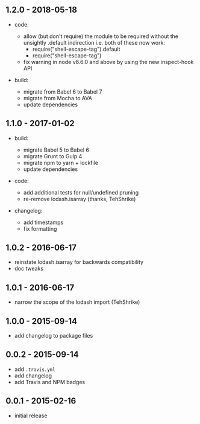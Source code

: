 ## 1.2.0 - 2018-05-18

- code:

  - allow (but don't require) the module to be required without
    the unsightly .default indirection i.e. both of these now work:
    - require("shell-escape-tag").default
    - require("shell-escape-tag")
  - fix warning in node v6.6.0 and above by using
    the new inspect-hook API

- build:

  - migrate from Babel 6 to Babel 7
  - migrate from Mocha to AVA
  - update dependencies

## 1.1.0 - 2017-01-02

- build:

  - migrate Babel 5 to Babel 6
  - migrate Grunt to Gulp 4
  - migrate npm to yarn + lockfile
  - update dependencies

- code:

  - add additional tests for null/undefined pruning
  - re-remove lodash.isarray (thanks, TehShrike)

- changelog:

  - add timestamps
  - fix formatting

## 1.0.2 - 2016-06-17

- reinstate lodash.isarray for backwards compatibility
- doc tweaks

## 1.0.1 - 2016-06-17

- narrow the scope of the lodash import (TehShrike)

## 1.0.0 - 2015-09-14

- add changelog to package files

## 0.0.2 - 2015-09-14

- add `.travis.yml`
- add changelog
- add Travis and NPM badges

## 0.0.1 - 2015-02-16

- initial release
